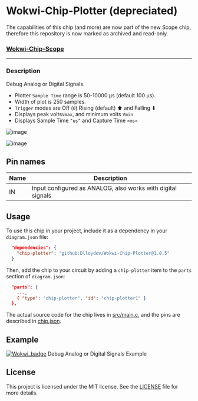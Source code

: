 # Wokwi-Chip-Plotter (depreciated)

The capabilities of this chip (and more) are now part of the new Scope chip, therefore this repository is now marked as archived and read-only. 

### [Wokwi-Chip-Scope](https://github.com/Dlloydev/Wokwi-Chip-Scope)



---



### Description

Debug Analog or Digital Signals.

- Plotter `Sample Time` range is 50-10000 µs (default 100 µs).
-  Width of plot is 250 samples.
- `Trigger` modes are Off (`0`) Rising (default) ⬆ and Falling ⬇
- Displays peak volts`Vmax`, and minimum volts `Vmin`
- Displays  Sample Time `^us^` and Capture Time `<ms>`



![image](https://user-images.githubusercontent.com/63488701/224412373-3bae0364-6507-4d62-bd5a-6e0dd84edd14.png)

![image](https://user-images.githubusercontent.com/63488701/224366649-95fd6e82-e9d9-41fa-8d5c-f88310151e6f.png)

## Pin names

| Name | Description                                                  |
| ---- | ------------------------------------------------------------ |
| IN   | Input  configured as ANALOG, also works with digital signals |

## Usage

To use this chip in your project, include it as a dependency in your `diagram.json` file:

```json
  "dependencies": {
    "chip-plotter": "github:Dlloydev/Wokwi-Chip-Plotter@1.0.5"
  }
```

Then, add the chip to your circuit by adding a `chip-plotter` item to the `parts` section of `diagram.json`:

```json
  "parts": {
    ...,
    { "type": "chip-plotter", "id": "chip-plotter1" }
  },
```

The actual source code for the chip lives in [src/main.c](https://github.com/Dlloydev/Wokwi-Chip-Plotter/blob/main/src/main.c), and the pins are described in [chip.json](https://github.com/Dlloydev/Wokwi-Chip-Plotter/blob/main/chip.json).

## Example

[![Wokwi_badge](https://user-images.githubusercontent.com/63488701/212449119-a8510897-c860-4545-8c1a-794169547ba1.svg)](https://wokwi.com/projects/358743168189598721) Debug Analog or Digital Signals Example

## License

This project is licensed under the MIT license. See the [LICENSE](https://github.com/Dlloydev/Wokwi-Chip-Analog-Bargraph/blob/main/LICENSE) file for more details.
